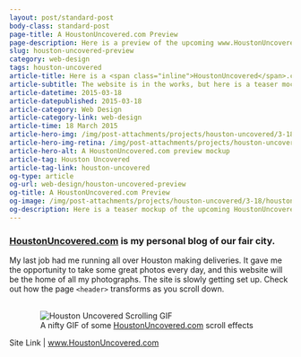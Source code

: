 ```yaml
---
layout: post/standard-post
body-class: standard-post
page-title: A HoustonUncovered.com Preview
page-description: Here is a preview of the upcoming www.HoustonUncovered.com
slug: houston-uncovered-preview
category: web-design
tags: houston-uncovered
article-title: Here is a <span class="inline">HoustonUncovered</span>.com preview
article-subtitle: The website is in the works, but here is a teaser mockup
article-datetime: 2015-03-18
article-datepublished: 2015-03-18
article-category: Web Design
article-category-link: web-design
article-time: 18 March 2015
article-hero-img: /img/post-attachments/projects/houston-uncovered/3-18/houston-uncovered-hero.jpg
article-hero-img-retina: /img/post-attachments/projects/houston-uncovered/3-18/houston-uncovered-hero@2x.jpg
article-hero-alt: A HoustonUncovered.com preview mockup
article-tag: Houston Uncovered
article-tag-link: houston-uncovered
og-type: article
og-url: web-design/houston-uncovered-preview
og-title: A HoustonUncovered.com Preview
og-image: /img/post-attachments/projects/houston-uncovered/3-18/houston-uncovered-hero@2x.jpg
og-description: Here is a teaser mockup of the upcoming HoustonUncovered.com
---
```

<div class="row">
	<h3 class="margin-bottom"><a href="http://houstonuncovered.com" target="_blank" class="simple">HoustonUncovered.com</a> is my personal blog of our fair city.</h3>
	<p>My last job had me running all over Houston making deliveries. It gave me the opportunity to take some great photos every day, and this website will be the home of all my photographs. The site is slowly getting set up. Check out how the page <code>&lt;header&gt;</code> transforms as you scroll down.</p>
	<br>
</div>
<div class="row margin-bottom">
	<figure style="max-width: 28.125em; margin: 0 auto;">
		<img class="black-border" src="{{ site.blog_cdn }}/img/post-attachments/projects/houston-uncovered/3-18/header-scroll.gif" alt="Houston Uncovered Scrolling GIF">
		<figcaption>A nifty GIF of some <a href="http://houstonuncovered.com" class="simple" target="_blank">HoustonUncovered.com</a> scroll effects</figcaption>
	</figure>
</div>
<div class="row">
	<p class="header">Site Link | <a href="http://houstonuncovered.com" target="_blank" class="simple">www.HoustonUncovered.com</a></p>
</div>